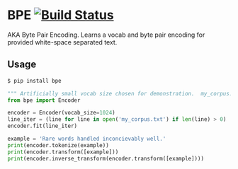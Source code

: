 
# BPE [![Build Status](https://travis-ci.org/soaxelbrooke/python-bpe.svg?branch=master)](https://travis-ci.org/soaxelbrooke/python-bpe)

AKA Byte Pair Encoding.  Learns a vocab and byte pair encoding for provided white-space separated text.

## Usage

```bash
$ pip install bpe
```

```python
""" Artificially small vocab size chosen for demonstration.  my_corpus.txt file is line separated text. """
from bpe import Encoder

encoder = Encoder(vocab_size=1024)
line_iter = (line for line in open('my_corpus.txt') if len(line) > 0)
encoder.fit(line_iter)

example = 'Rare words handled inconcievably well.'
print(encoder.tokenize(example))
print(encoder.transform([example]))
print(encoder.inverse_transform(encoder.transform([example])))
```

